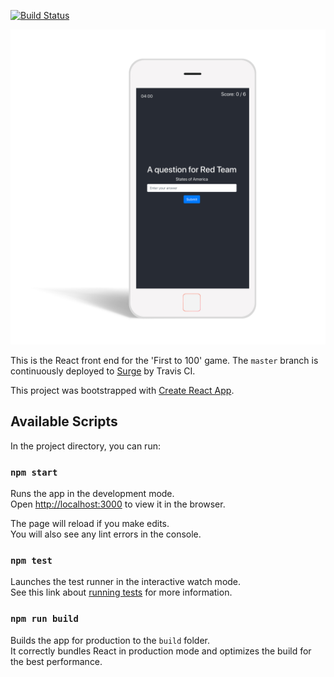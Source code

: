 [![Build Status](https://travis-ci.com/tommyclark/first-to-100-frontend.svg?branch=master)](https://travis-ci.com/tommyclark/first-to-100-frontend)

![Screenshot](screenshot.png)

This is the React front end for the 'First to 100' game. The `master` branch is
continuously deployed to [Surge](https://first-to-100.surge.sh) by Travis CI.

This project was bootstrapped with [Create React App](https://github.com/facebook/create-react-app).

## Available Scripts

In the project directory, you can run:

### `npm start`

Runs the app in the development mode.<br>
Open [http://localhost:3000](http://localhost:3000) to view it in the browser.

The page will reload if you make edits.<br>
You will also see any lint errors in the console.

### `npm test`

Launches the test runner in the interactive watch mode.<br>
See this link about [running tests](https://facebook.github.io/create-react-app/docs/running-tests) for more information.

### `npm run build`

Builds the app for production to the `build` folder.<br>
It correctly bundles React in production mode and optimizes the build for the best performance.
